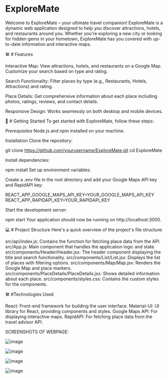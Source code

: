 # ExploreMate

Welcome to ExploreMate – your ultimate travel companion! ExploreMate is a dynamic web application designed to help you discover attractions, hotels, and restaurants around you. Whether you're exploring a new city or looking for hidden gems in your hometown, ExploreMate has you covered with up-to-date information and interactive maps.

🛠️ # Features

Interactive Map: View attractions, hotels, and restaurants on a Google Map. Customize your search based on type and rating.

Search Functionality: Filter places by type (e.g., Restaurants, Hotels, Attractions) and rating.

Place Details: Get comprehensive information about each place including photos, ratings, reviews, and contact details.

Responsive Design: Works seamlessly on both desktop and mobile devices.

🚀 # Getting Started
To get started with ExploreMate, follow these steps:

*Prerequisites*
Node.js and npm installed on your machine.

Installation
Clone the repository:

git clone https://github.com/yourusername/ExploreMate.git
cd ExploreMate

Install dependencies:

npm install
Set up environment variables:

Create a .env file in the root directory and add your Google Maps API key and RapidAPI key:


REACT_APP_GOOGLE_MAPS_API_KEY=YOUR_GOOGLE_MAPS_API_KEY
REACT_APP_RAPIDAPI_KEY=YOUR_RAPIDAPI_KEY

Start the development server:

npm start
Your application should now be running on http://localhost:3000.

💻 # Project Structure
Here's a quick overview of the project's file structure:

src/api/index.js: Contains the function for fetching place data from the API.
src/App.js: Main component that handles the application logic and state.
src/components/Header/Header.jsx: The header component displaying the title and search functionality.
src/components/List/List.jsx: Displays the list of places with filtering options.
src/components/Map/Map.jsx: Renders the Google Map and place markers.
src/components/PlaceDetails/PlaceDetails.jsx: Shows detailed information about each place.
src/components/styles.css: Contains the custom styles for the components.

🛠️ #Technologies Used

React: Front-end framework for building the user interface.
Material-UI: UI library for React, providing components and styles.
Google Maps API: For displaying interactive maps.
RapidAPI: For fetching place data from the travel advisor API.

SCREENSHOTS OF WEBPAGE:

![image](https://github.com/user-attachments/assets/b5c532fb-f5b7-4ab2-aa7e-a42c08f4a5fd)

![image](https://github.com/user-attachments/assets/4ca01e24-bb9f-434c-b595-054fbaef0004)

![image](https://github.com/user-attachments/assets/e070d084-634f-4f66-92d9-cefb90596195)

![image](https://github.com/user-attachments/assets/9d237f51-dbb9-4846-9552-1fd89378fb8d)











